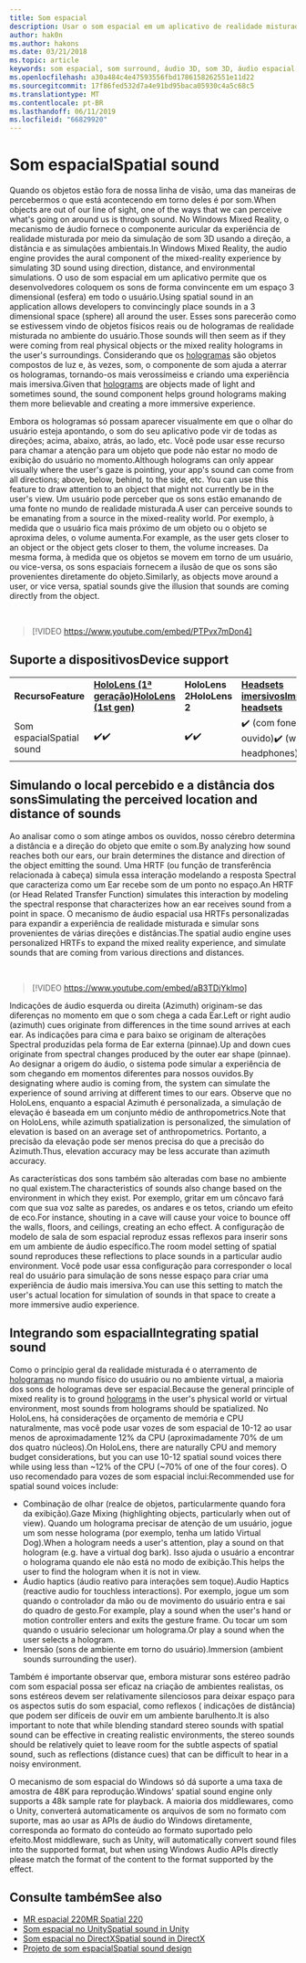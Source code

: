 ```yaml
---
title: Som espacial
description: Usar o som espacial em um aplicativo de realidade misturada permite que você coloque os sons de forma convincente em um espaço 3D.
author: hak0n
ms.author: hakons
ms.date: 03/21/2018
ms.topic: article
keywords: som espacial, som surround, áudio 3D, som 3D, áudio espacial
ms.openlocfilehash: a30a484c4e47593556fbd1786158262551e11d22
ms.sourcegitcommit: 17f86fed532d7a4e91bd95baca05930c4a5c68c5
ms.translationtype: MT
ms.contentlocale: pt-BR
ms.lasthandoff: 06/11/2019
ms.locfileid: "66829920"
---
```

# <a name="spatial-sound"></a><span data-ttu-id="2e3a1-104">Som espacial</span><span class="sxs-lookup"><span data-stu-id="2e3a1-104">Spatial sound</span></span>

<span data-ttu-id="2e3a1-105">Quando os objetos estão fora de nossa linha de visão, uma das maneiras de percebermos o que está acontecendo em torno deles é por som.</span><span class="sxs-lookup"><span data-stu-id="2e3a1-105">When objects are out of our line of sight, one of the ways that we can perceive what's going on around us is through sound.</span></span> <span data-ttu-id="2e3a1-106">No Windows Mixed Reality, o mecanismo de áudio fornece o componente auricular da experiência de realidade misturada por meio da simulação de som 3D usando a direção, a distância e as simulações ambientais.</span><span class="sxs-lookup"><span data-stu-id="2e3a1-106">In Windows Mixed Reality, the audio engine provides the aural component of the mixed-reality experience by simulating 3D sound using direction, distance, and environmental simulations.</span></span> <span data-ttu-id="2e3a1-107">O uso de som espacial em um aplicativo permite que os desenvolvedores coloquem os sons de forma convincente em um espaço 3 dimensional (esfera) em todo o usuário.</span><span class="sxs-lookup"><span data-stu-id="2e3a1-107">Using spatial sound in an application allows developers to convincingly place sounds in a 3 dimensional space (sphere) all around the user.</span></span> <span data-ttu-id="2e3a1-108">Esses sons parecerão como se estivessem vindo de objetos físicos reais ou de hologramas de realidade misturada no ambiente do usuário.</span><span class="sxs-lookup"><span data-stu-id="2e3a1-108">Those sounds will then seem as if they were coming from real physical objects or the mixed reality holograms in the user's surroundings.</span></span> <span data-ttu-id="2e3a1-109">Considerando que os [hologramas](hologram.md) são objetos compostos de luz e, às vezes, som, o componente de som ajuda a aterrar os hologramas, tornando-os mais verossímeiss e criando uma experiência mais imersiva.</span><span class="sxs-lookup"><span data-stu-id="2e3a1-109">Given that [holograms](hologram.md) are objects made of light and sometimes sound, the sound component helps ground holograms making them more believable and creating a more immersive experience.</span></span>

<span data-ttu-id="2e3a1-110">Embora os hologramas só possam aparecer visualmente em que o olhar do usuário esteja apontando, o som do seu aplicativo pode vir de todas as direções; acima, abaixo, atrás, ao lado, etc. Você pode usar esse recurso para chamar a atenção para um objeto que pode não estar no modo de exibição do usuário no momento.</span><span class="sxs-lookup"><span data-stu-id="2e3a1-110">Although holograms can only appear visually where the user's gaze is pointing, your app's sound can come from all directions; above, below, behind, to the side, etc. You can use this feature to draw attention to an object that might not currently be in the user's view.</span></span> <span data-ttu-id="2e3a1-111">Um usuário pode perceber que os sons estão emanando de uma fonte no mundo de realidade misturada.</span><span class="sxs-lookup"><span data-stu-id="2e3a1-111">A user can perceive sounds to be emanating from a source in the mixed-reality world.</span></span> <span data-ttu-id="2e3a1-112">Por exemplo, à medida que o usuário fica mais próximo de um objeto ou o objeto se aproxima deles, o volume aumenta.</span><span class="sxs-lookup"><span data-stu-id="2e3a1-112">For example, as the user gets closer to an object or the object gets closer to them, the volume increases.</span></span> <span data-ttu-id="2e3a1-113">Da mesma forma, à medida que os objetos se movem em torno de um usuário, ou vice-versa, os sons espaciais fornecem a ilusão de que os sons são provenientes diretamente do objeto.</span><span class="sxs-lookup"><span data-stu-id="2e3a1-113">Similarly, as objects move around a user, or vice versa, spatial sounds give the illusion that sounds are coming directly from the object.</span></span>

<br>

>[!VIDEO https://www.youtube.com/embed/PTPvx7mDon4]

## <a name="device-support"></a><span data-ttu-id="2e3a1-114">Suporte a dispositivos</span><span class="sxs-lookup"><span data-stu-id="2e3a1-114">Device support</span></span>

<table>
    <colgroup>
    <col width="25%" />
    <col width="25%" />
    <col width="25%" />
    <col width="25%" />
    </colgroup>
    <tr>
        <td><span data-ttu-id="2e3a1-115"><strong>Recurso</strong></span><span class="sxs-lookup"><span data-stu-id="2e3a1-115"><strong>Feature</strong></span></span></td>
        <td><span data-ttu-id="2e3a1-116"><a href="hololens-hardware-details.md"><strong>HoloLens (1ª geração)</strong></a></span><span class="sxs-lookup"><span data-stu-id="2e3a1-116"><a href="hololens-hardware-details.md"><strong>HoloLens (1st gen)</strong></a></span></span></td>
        <td><span data-ttu-id="2e3a1-117"><strong>HoloLens 2</strong></span><span class="sxs-lookup"><span data-stu-id="2e3a1-117"><strong>HoloLens 2</strong></span></span></td>
        <td><span data-ttu-id="2e3a1-118"><a href="immersive-headset-hardware-details.md"><strong>Headsets imersivos</strong></a></span><span class="sxs-lookup"><span data-stu-id="2e3a1-118"><a href="immersive-headset-hardware-details.md"><strong>Immersive headsets</strong></a></span></span></td>
    </tr>
     <tr>
        <td><span data-ttu-id="2e3a1-119">Som espacial</span><span class="sxs-lookup"><span data-stu-id="2e3a1-119">Spatial sound</span></span></td>
        <td><span data-ttu-id="2e3a1-120">✔️</span><span class="sxs-lookup"><span data-stu-id="2e3a1-120">✔️</span></span></td>
        <td><span data-ttu-id="2e3a1-121">✔️</span><span class="sxs-lookup"><span data-stu-id="2e3a1-121">✔️</span></span></td>
        <td><span data-ttu-id="2e3a1-122">✔️ (com fones de ouvido)</span><span class="sxs-lookup"><span data-stu-id="2e3a1-122">✔️ (with headphones)</span></span></td>
    </tr>
</table>

## <a name="simulating-the-perceived-location-and-distance-of-sounds"></a><span data-ttu-id="2e3a1-123">Simulando o local percebido e a distância dos sons</span><span class="sxs-lookup"><span data-stu-id="2e3a1-123">Simulating the perceived location and distance of sounds</span></span>

<span data-ttu-id="2e3a1-124">Ao analisar como o som atinge ambos os ouvidos, nosso cérebro determina a distância e a direção do objeto que emite o som.</span><span class="sxs-lookup"><span data-stu-id="2e3a1-124">By analyzing how sound reaches both our ears, our brain determines the distance and direction of the object emitting the sound.</span></span> <span data-ttu-id="2e3a1-125">Uma HRTF (ou função de transferência relacionada à cabeça) simula essa interação modelando a resposta Spectral que caracteriza como um Ear recebe som de um ponto no espaço.</span><span class="sxs-lookup"><span data-stu-id="2e3a1-125">An HRTF (or Head Related Transfer Function) simulates this interaction by modeling the spectral response that characterizes how an ear receives sound from a point in space.</span></span> <span data-ttu-id="2e3a1-126">O mecanismo de áudio espacial usa HRTFs personalizadas para expandir a experiência de realidade misturada e simular sons provenientes de várias direções e distâncias.</span><span class="sxs-lookup"><span data-stu-id="2e3a1-126">The spatial audio engine uses personalized HRTFs to expand the mixed reality experience, and simulate sounds that are coming from various directions and distances.</span></span>

<br>

>[!VIDEO https://www.youtube.com/embed/aB3TDjYklmo]

<span data-ttu-id="2e3a1-127">Indicações de áudio esquerda ou direita (Azimuth) originam-se das diferenças no momento em que o som chega a cada Ear.</span><span class="sxs-lookup"><span data-stu-id="2e3a1-127">Left or right audio (azimuth) cues originate from differences in the time sound arrives at each ear.</span></span> <span data-ttu-id="2e3a1-128">As indicações para cima e para baixo se originam de alterações Spectral produzidas pela forma de Ear externa (pinnae).</span><span class="sxs-lookup"><span data-stu-id="2e3a1-128">Up and down cues originate from spectral changes produced by the outer ear shape (pinnae).</span></span> <span data-ttu-id="2e3a1-129">Ao designar a origem do áudio, o sistema pode simular a experiência de som chegando em momentos diferentes para nossos ouvidos.</span><span class="sxs-lookup"><span data-stu-id="2e3a1-129">By designating where audio is coming from, the system can simulate the experience of sound arriving at different times to our ears.</span></span> <span data-ttu-id="2e3a1-130">Observe que no HoloLens, enquanto a espacial Azimuth é personalizada, a simulação de elevação é baseada em um conjunto médio de anthropometrics.</span><span class="sxs-lookup"><span data-stu-id="2e3a1-130">Note that on HoloLens, while azimuth spatialization is personalized, the simulation of elevation is based on an average set of anthropometrics.</span></span> <span data-ttu-id="2e3a1-131">Portanto, a precisão da elevação pode ser menos precisa do que a precisão do Azimuth.</span><span class="sxs-lookup"><span data-stu-id="2e3a1-131">Thus, elevation accuracy may be less accurate than azimuth accuracy.</span></span>

<span data-ttu-id="2e3a1-132">As características dos sons também são alteradas com base no ambiente no qual existem.</span><span class="sxs-lookup"><span data-stu-id="2e3a1-132">The characteristics of sounds also change based on the environment in which they exist.</span></span> <span data-ttu-id="2e3a1-133">Por exemplo, gritar em um côncavo fará com que sua voz salte as paredes, os andares e os tetos, criando um efeito de eco.</span><span class="sxs-lookup"><span data-stu-id="2e3a1-133">For instance, shouting in a cave will cause your voice to bounce off the walls, floors, and ceilings, creating an echo effect.</span></span> <span data-ttu-id="2e3a1-134">A configuração de modelo de sala de som espacial reproduz essas reflexos para inserir sons em um ambiente de áudio específico.</span><span class="sxs-lookup"><span data-stu-id="2e3a1-134">The room model setting of spatial sound reproduces these reflections to place sounds in a particular audio environment.</span></span> <span data-ttu-id="2e3a1-135">Você pode usar essa configuração para corresponder o local real do usuário para simulação de sons nesse espaço para criar uma experiência de áudio mais imersiva.</span><span class="sxs-lookup"><span data-stu-id="2e3a1-135">You can use this setting to match the user's actual location for simulation of sounds in that space to create a more immersive audio experience.</span></span>

## <a name="integrating-spatial-sound"></a><span data-ttu-id="2e3a1-136">Integrando som espacial</span><span class="sxs-lookup"><span data-stu-id="2e3a1-136">Integrating spatial sound</span></span>

<span data-ttu-id="2e3a1-137">Como o princípio geral da realidade misturada é o aterramento de [hologramas](hologram.md) no mundo físico do usuário ou no ambiente virtual, a maioria dos sons de hologramas deve ser espacial.</span><span class="sxs-lookup"><span data-stu-id="2e3a1-137">Because the general principle of mixed reality is to ground [holograms](hologram.md) in the user's physical world or virtual environment, most sounds from holograms should be spatialized.</span></span> <span data-ttu-id="2e3a1-138">No HoloLens, há considerações de orçamento de memória e CPU naturalmente, mas você pode usar vozes de som espacial de 10-12 ao usar menos de aproximadamente 12% da CPU (aproximadamente 70% de um dos quatro núcleos).</span><span class="sxs-lookup"><span data-stu-id="2e3a1-138">On HoloLens, there are naturally CPU and memory budget considerations, but you can use 10-12 spatial sound voices there while using less than ~12% of the CPU (~70% of one of the four cores).</span></span> <span data-ttu-id="2e3a1-139">O uso recomendado para vozes de som espacial inclui:</span><span class="sxs-lookup"><span data-stu-id="2e3a1-139">Recommended use for spatial sound voices include:</span></span>
* <span data-ttu-id="2e3a1-140">Combinação de olhar (realce de objetos, particularmente quando fora da exibição).</span><span class="sxs-lookup"><span data-stu-id="2e3a1-140">Gaze Mixing (highlighting objects, particularly when out of view).</span></span> <span data-ttu-id="2e3a1-141">Quando um holograma precisar de atenção de um usuário, jogue um som nesse holograma (por exemplo, tenha um latido Virtual Dog).</span><span class="sxs-lookup"><span data-stu-id="2e3a1-141">When a hologram needs a user's attention, play a sound on that hologram (e.g. have a virtual dog bark).</span></span> <span data-ttu-id="2e3a1-142">Isso ajuda o usuário a encontrar o holograma quando ele não está no modo de exibição.</span><span class="sxs-lookup"><span data-stu-id="2e3a1-142">This helps the user to find the hologram when it is not in view.</span></span>
* <span data-ttu-id="2e3a1-143">Áudio haptics (áudio reativo para interações sem toque).</span><span class="sxs-lookup"><span data-stu-id="2e3a1-143">Audio Haptics (reactive audio for touchless interactions).</span></span> <span data-ttu-id="2e3a1-144">Por exemplo, jogue um som quando o controlador da mão ou de movimento do usuário entra e sai do quadro de gesto.</span><span class="sxs-lookup"><span data-stu-id="2e3a1-144">For example, play a sound when the user's hand or motion controller enters and exits the gesture frame.</span></span> <span data-ttu-id="2e3a1-145">Ou tocar um som quando o usuário selecionar um holograma.</span><span class="sxs-lookup"><span data-stu-id="2e3a1-145">Or play a sound when the user selects a hologram.</span></span>
* <span data-ttu-id="2e3a1-146">Imersão (sons de ambiente em torno do usuário).</span><span class="sxs-lookup"><span data-stu-id="2e3a1-146">Immersion (ambient sounds surrounding the user).</span></span>

<span data-ttu-id="2e3a1-147">Também é importante observar que, embora misturar sons estéreo padrão com som espacial possa ser eficaz na criação de ambientes realistas, os sons estéreos devem ser relativamente silenciosos para deixar espaço para os aspectos sutis do som espacial, como reflexos ( indicações de distância) que podem ser difíceis de ouvir em um ambiente barulhento.</span><span class="sxs-lookup"><span data-stu-id="2e3a1-147">It is also important to note that while blending standard stereo sounds with spatial sound can be effective in creating realistic environments, the stereo sounds should be relatively quiet to leave room for the subtle aspects of spatial sound, such as reflections (distance cues) that can be difficult to hear in a noisy environment.</span></span>

<span data-ttu-id="2e3a1-148">O mecanismo de som espacial do Windows só dá suporte a uma taxa de amostra de 48K para reprodução.</span><span class="sxs-lookup"><span data-stu-id="2e3a1-148">Windows' spatial sound engine only supports a 48k sample rate for playback.</span></span> <span data-ttu-id="2e3a1-149">A maioria dos middlewares, como o Unity, converterá automaticamente os arquivos de som no formato com suporte, mas ao usar as APIs de áudio do Windows diretamente, corresponda ao formato do conteúdo ao formato suportado pelo efeito.</span><span class="sxs-lookup"><span data-stu-id="2e3a1-149">Most middleware, such as Unity, will automatically convert sound files into the supported format, but when using Windows Audio APIs directly please match the format of the content to the format supported by the effect.</span></span>

## <a name="see-also"></a><span data-ttu-id="2e3a1-150">Consulte também</span><span class="sxs-lookup"><span data-stu-id="2e3a1-150">See also</span></span>
* [<span data-ttu-id="2e3a1-151">MR espacial 220</span><span class="sxs-lookup"><span data-stu-id="2e3a1-151">MR Spatial 220</span></span>](holograms-220.md)
* [<span data-ttu-id="2e3a1-152">Som espacial no Unity</span><span class="sxs-lookup"><span data-stu-id="2e3a1-152">Spatial sound in Unity</span></span>](spatial-sound-in-unity.md)
* [<span data-ttu-id="2e3a1-153">Som espacial no DirectX</span><span class="sxs-lookup"><span data-stu-id="2e3a1-153">Spatial sound in DirectX</span></span>](spatial-sound-in-directx.md)
* [<span data-ttu-id="2e3a1-154">Projeto de som espacial</span><span class="sxs-lookup"><span data-stu-id="2e3a1-154">Spatial sound design</span></span>](spatial-sound-design.md)
